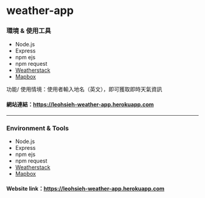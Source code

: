 # weather-app
### 環境 & 使用工具
- Node.js
- Express
- npm ejs
- npm request
- [Weatherstack](https://weatherstack.com)
- [Mapbox](https://www.mapbox.com)

功能/ 使用情境：使用者輸入地名（英文），即可獲取即時天氣資訊

#### 網站連結：https://leohsieh-weather-app.herokuapp.com

-----------
### Environment & Tools
- Node.js
- Express
- npm ejs
- npm request
- [Weatherstack](https://weatherstack.com)
- [Mapbox](https://www.mapbox.com)

#### Website link：https://leohsieh-weather-app.herokuapp.com

